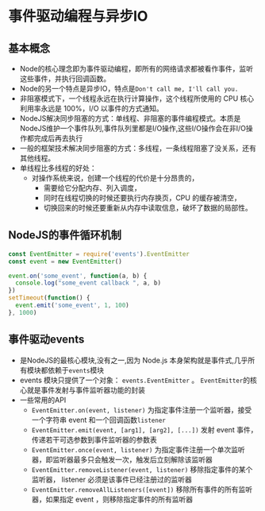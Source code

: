 # 事件驱动编程与异步IO

## 基本概念
- Node的核心理念即为事件驱动编程，即所有的网络请求都被看作事件，监听这些事件，并执行回调函数。  
- Node的另一个特点是异步IO，特点是`Don't call me, I'll call you.`
- 非阻塞模式下，一个线程永远在执行计算操作，这个线程所使用的 CPU 核心利用率永远是 100%，I/O 以事件的方式通知。
- NodeJS解决同步阻塞的方式：单线程、非阻塞的事件编程模式。本质是NodeJS维护一个事件队列,事件队列里都是I/O操作,这些I/O操作会在非I/O操作都完成后再去执行
- 一般的框架技术解决同步阻塞的方式：多线程，一条线程阻塞了没关系，还有其他线程。
- 单线程比多线程的好处：
  * 对操作系统来说，创建一个线程的代价是十分昂贵的，
    - 需要给它分配内存、列入调度，
    - 同时在线程切换的时候还要执行内存换页，CPU 的缓存被清空，
    - 切换回来的时候还要重新从内存中读取信息，破坏了数据的局部性。

## NodeJS的事件循环机制
```js
const EventEmitter = require('events').EventEmitter
const event = new EventEmitter()

event.on('some_event', function(a, b) {
  console.log("some_event callback ", a, b)
})
setTimeout(function() {
  event.emit('some_event', 1, 100)
}, 1000)
```

## 事件驱动events
- 是NodeJS的最核心模块,没有之一,因为 Node.js 本身架构就是事件式,几乎所有模块都依赖于`events`模块
- events 模块只提供了一个对象：  `events.EventEmitter` 。 `EventEmitter`的核心就是事件发射与事件监听器功能的封装
- 一些常用的API
  * `EventEmitter.on(event, listener)`  为指定事件注册一个监听器，接受一个字符串  event  和一个回调函数`listener`
  * `EventEmitter.emit(event, [arg1], [arg2], [...])` 发射  event  事件，传递若干可选参数到事件监听器的参数表
  * `EventEmitter.once(event, listener)`  为指定事件注册一个单次监听器，即监听器最多只会触发一次，触发后立刻解除该监听器
  * `EventEmitter.removeListener(event, listener)` 移除指定事件的某个监听器， listener  必须是该事件已经注册过的监听器
  * `EventEmitter.removeAllListeners([event])` 移除所有事件的所有监听器，如果指定  event ，则移除指定事件的所有监听器

